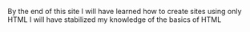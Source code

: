 By the end of this site I will have learned how to create sites using only HTML
I will have stabilized my knowledge of the basics of HTML
